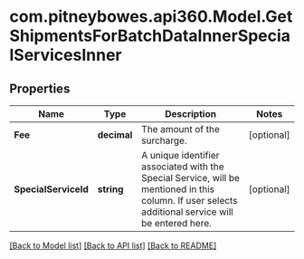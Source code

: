 # com.pitneybowes.api360.Model.GetShipmentsForBatchDataInnerSpecialServicesInner

## Properties

Name | Type | Description | Notes
------------ | ------------- | ------------- | -------------
**Fee** | **decimal** | The amount of the surcharge. | [optional] 
**SpecialServiceId** | **string** | A unique identifier associated with the Special Service, will be mentioned in this column. If user selects additional service will be entered here. | [optional] 

[[Back to Model list]](../README.md#documentation-for-models) [[Back to API list]](../README.md#documentation-for-api-endpoints) [[Back to README]](../README.md)

